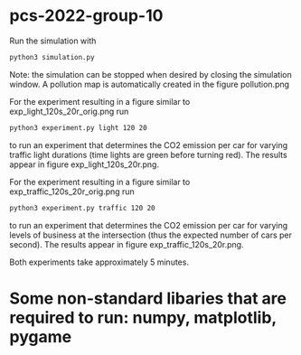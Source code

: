 # pcs-2022-group-10

Run the simulation with
```bash
python3 simulation.py
```

Note: the simulation can be stopped when desired by closing the simulation window. A pollution map is automatically created in the figure pollution.png

For the experiment resulting in a figure similar to exp_light_120s_20r_orig.png run
```bash
python3 experiment.py light 120 20
```
to run an experiment that determines the CO2 emission per car for varying traffic light durations (time lights are green before turning red). The results appear in figure exp_light_120s_20r.png.

For the experiment resulting in a figure similar to exp_traffic_120s_20r_orig.png run
```bash
python3 experiment.py traffic 120 20
```
to run an experiment that determines the CO2 emission per car for varying levels of business at the intersection (thus the expected number of cars per second). The results appear in figure exp_traffic_120s_20r.png.

Both experiments take approximately 5 minutes.

# Some non-standard libaries that are required to run: numpy, matplotlib, pygame
